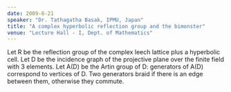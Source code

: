 ```yaml
---
date: 2009-8-21
speaker: "Dr. Tathagatha Basak, IPMU, Japan"
title: "A complex hyperbolic reflection group and the bimonster"
venue: "Lecture Hall - I, Dept. of Mathematics"
---
```

Let R be the reflection group of the complex leech lattice plus a
hyperbolic cell. Let D be the incidence graph of the projective plane
over the finite field with 3 elements. Let A(D) be the Artin group of
D: generators of A(D) correspond to vertices of D. Two generators
braid if there is an edge between them, otherwise they commute.
